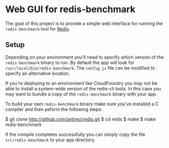 # Web GUI for redis-benchmark

The goal of this project is to provide a simple web interface for running the `redis-benchmark` tool for
[Redis](http://github.com/antirez/redis).

## Setup

Depending on your environment you'll need to specify which version of the `redis-benchmark` binary to run. By default
the app will look for `/usr/local/bin/redis-benchmark`. The `config.js` file can be modified to specify an alternative
location.

If you're deploying to an environment like CloudFoundry you may not be able to install a system-wide version of the
redis-cli tools. In this case you may want to bundle a copy of the `redis-benchmark` binary with your app.

To build your own `redis-benchmark` binary make sure you've installed a C compiler and then peform the following steps:

  $ git clone http://github.com/antirez/redis.git
  $ cd redis
  $ make
  $ make redis-benchmark

If the compile completes successfully you can simply copy the file `src/redis-benchmark` to your app directory.

